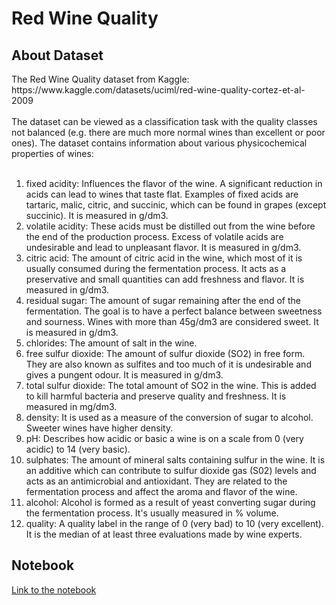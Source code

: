 <h1>Red Wine Quality</h1>
<h2>About Dataset</h2>
The Red Wine Quality dataset from Kaggle: https://www.kaggle.com/datasets/uciml/red-wine-quality-cortez-et-al-2009
<br/>
<br/>
The dataset can be viewed as a classification task with the quality classes not balanced (e.g. there are much more normal wines than excellent or poor ones). The dataset contains information about various physicochemical properties of wines:
<br/> <br/>

<ol>
  <li>fixed acidity: Influences the flavor of the wine. A significant reduction in acids can lead to wines that taste flat. Examples of fixed acids are tartaric, malic, citric, and succinic, which can be found in grapes (except succinic). It is measured in g/dm3.</li>
  <li>volatile acidity: These acids must be distilled out from the wine before the end of the production process. Excess of volatile acids are undesirable and lead to unpleasant flavor. It is measured in g/dm3.</li>
  <li>citric acid: The amount of citric acid in the wine, which most of it is usually consumed during the fermentation process. It acts as a preservative and small quantities can add freshness and flavor. It is measured in g/dm3.</li>
  <li>residual sugar: The amount of sugar remaining after the end of the fermentation. The goal is to have a perfect balance between sweetness and sourness. Wines with more than 45g/dm3 are considered sweet. It is measured in g/dm3.</li>
  <li>chlorides: The amount of salt in the wine.</li>
  <li>free sulfur dioxide: The amount of sulfur dioxide (SO2) in free form. They are also known as sulfites and too much of it is undesirable and gives a pungent odour. It is measured in g/dm3.</li>
  <li>total sulfur dioxide: The total amount of SO2 in the wine. This is added to kill harmful bacteria and preserve quality and freshness. It is measured in mg/dm3.</li>
  <li>density: It is used as a measure of the conversion of sugar to alcohol. Sweeter wines have higher density.</li>
  <li>pH: Describes how acidic or basic a wine is on a scale from 0 (very acidic) to 14 (very basic).</li>
  <li>sulphates: The amount of mineral salts containing sulfur in the wine. It is an additive which can contribute to sulfur dioxide gas (S02) levels and acts as an antimicrobial and antioxidant. They are related to the fermentation process and affect the aroma and flavor of the wine.</li>
  <li>alcohol: Alcohol is formed as a result of yeast converting sugar during the fermentation process. It's usually measured in % volume.</li>
  <li>quality: A quality label in the range of 0 (very bad) to 10 (very excellent). It is the median of at least three evaluations made by wine experts.</li>
</ol>
<h2>Notebook</h2>

[Link to the notebook](/Red_Wine_Quality.ipynb)
